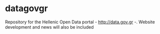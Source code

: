 # datagovgr
Repository for the Hellenic Open Data portal - http://data.gov.gr -. Website development and news will also be included
